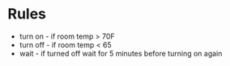 # Rules
* turn on - if room temp > 70F
* turn off - if room temp < 65
* wait - if turned off wait for 5 minutes before turning on again
